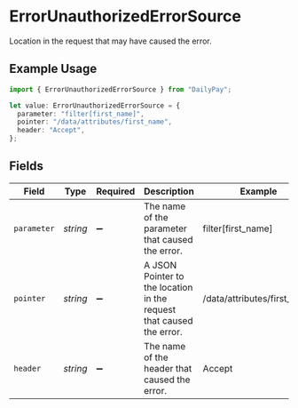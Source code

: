 # ErrorUnauthorizedErrorSource

Location in the request that may have caused the error.

## Example Usage

```typescript
import { ErrorUnauthorizedErrorSource } from "DailyPay";

let value: ErrorUnauthorizedErrorSource = {
  parameter: "filter[first_name]",
  pointer: "/data/attributes/first_name",
  header: "Accept",
};
```

## Fields

| Field                                                                | Type                                                                 | Required                                                             | Description                                                          | Example                                                              |
| -------------------------------------------------------------------- | -------------------------------------------------------------------- | -------------------------------------------------------------------- | -------------------------------------------------------------------- | -------------------------------------------------------------------- |
| `parameter`                                                          | *string*                                                             | :heavy_minus_sign:                                                   | The name of the parameter that caused the error.                     | filter[first_name]                                                   |
| `pointer`                                                            | *string*                                                             | :heavy_minus_sign:                                                   | A JSON Pointer to the location in the request that caused the error. | /data/attributes/first_name                                          |
| `header`                                                             | *string*                                                             | :heavy_minus_sign:                                                   | The name of the header that caused the error.                        | Accept                                                               |
